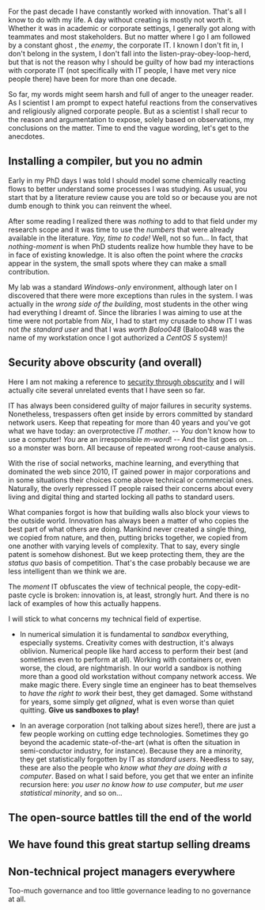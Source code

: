 For the past decade I have constantly worked with innovation. That's all I know to do with my life. A day without creating is mostly not worth it. Whether it was in academic or corporate settings, I generally got along with teammates and most stakeholders. But no matter where I go I am followed by a constant ghost , the *enemy*, the corporate IT. I known I don't fit in, I don't belong in the system, I don't fall into the listen-pray-obey-loop-herd, but that is not the reason why I should be guilty of how bad my interactions with corporate IT (not specifically with IT people, I have met very nice people there) have been for more than one decade.

So far, my words might seem harsh and full of anger to the uneager reader. As I scientist I am prompt to expect hateful reactions from the conservatives and religiously aligned corporate people. But as a scientist I shall recur to the reason and argumentation to expose, solely based on observations, my conclusions on the matter. Time to end the vague wording, let's get to the anecdotes.
## Installing a compiler, but you no admin
Early in my PhD days I was told I should model some chemically reacting flows to better understand some processes I was studying. As usual, you start that by a literature review cause you are told so or because you are not dumb enough to think you can reinvent the wheel.

After some reading I realized there was *nothing* to add to that field under my research scope and it was time to use the *numbers* that were already available in the literature. *Yay, time to code!* Well, not so fun... In fact, that *nothing-moment* is when PhD students realize how humble they have to be in face of existing knowledge. It is also often the point where the *cracks* appear in the system, the small spots where they can make a small contribution.

My lab was a standard *Windows-only* environment, although later on I discovered that there were more exceptions than rules in the system. I was actually in the *wrong side of the building*, most students in the other wing had everything I dreamt of. Since the libraries I was aiming to use at the time were not portable from *Nix*, I had to start my crusade to show IT I was not *the standard user* and that I was *worth Baloo048* (Baloo048 was the name of my workstation once I got authorized a *CentOS 5* system)!

## Security above obscurity (and overall)
Here I am not making a reference to [security through obscurity](https://en.wikipedia.org/wiki/Security_through_obscurity) and I will actually cite several unrelated events that I have seen so far.

IT has always been considered guilty of major failures in security systems. Nonetheless, trespassers often get inside by errors committed by standard network users. Keep that repeating for more than 40 years and you've got what we have today: an overprotective *IT mother*. -- *You* don't know how to use a computer! *You* are an irresponsible *m-word*! -- And the list goes on... so a monster was born. All because of repeated wrong root-cause analysis.

With the rise of social networks, machine learning, and everything that dominated the web since 2010, IT gained power in major corporations and in some situations their choices come above technical or commercial ones. Naturally, the overly repressed IT people raised their concerns about every living and digital thing and started locking all paths to standard users.

What companies forgot is how that building walls also block your views to the outside world. Innovation has always been a matter of who copies the best part of what others are doing. Mankind never created a single thing, we copied from nature, and then, putting bricks together, we copied from one another with varying levels of complexity. That to say, every single patent is somehow dishonest. But we keep protecting them, they are the *status quo* basis of competition. That's the case probably because we are less intelligent than we think we are.

The *moment* IT obfuscates the view of technical people, the copy-edit-paste cycle is broken: innovation is, at least, strongly hurt. And there is no lack of examples of how this actually happens.

I will stick to what concerns my technical field of expertise.

 - In numerical simulation it is fundamental to *sandbox* everything, especially systems. Creativity comes with destruction, it's always oblivion. Numerical people like hard access to perform their best (and sometimes even to perform at all). Working with containers or, even worse, the cloud, are nightmarish. In our world a sandbox is nothing more than a good old workstation without company network access. We make magic there. Every single time an engineer has to beat themselves to *have the right to work* their best, they get damaged. Some withstand for years, some simply get *aligned*, what is even worse than quiet quitting. **Give us sandboxes to play!**
 
- In an average corporation (not talking about sizes here!), there are just a few people working on cutting edge technologies. Sometimes they go beyond the academic state-of-the-art (what is often the situation in semi-conductor industry, for instance). Because they are a minority, they get statistically forgotten by IT as *standard users*. Needless to say, these are also the people who *know what they are doing with a computer*. Based on what I said before, you get that we enter an infinite recursion here: *you user no know how to use computer*, but *me user statistical minority*, and so on...

## The open-source battles till the end of the world

## We have found this great startup selling dreams

## Non-technical project managers everywhere
Too-much governance and too little governance leading to no governance at all.
